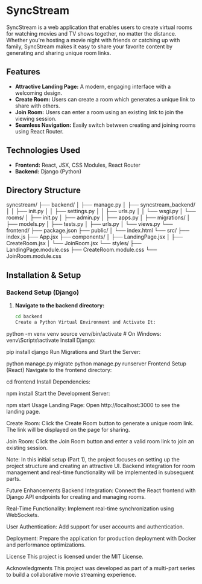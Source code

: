 # SyncStream

SyncStream is a web application that enables users to create virtual rooms for watching movies and TV shows together, no matter the distance. Whether you're hosting a movie night with friends or catching up with family, SyncStream makes it easy to share your favorite content by generating and sharing unique room links.

## Features

- **Attractive Landing Page:** A modern, engaging interface with a welcoming design.
- **Create Room:** Users can create a room which generates a unique link to share with others.
- **Join Room:** Users can enter a room using an existing link to join the viewing session.
- **Seamless Navigation:** Easily switch between creating and joining rooms using React Router.

## Technologies Used

- **Frontend:** React, JSX, CSS Modules, React Router
- **Backend:** Django (Python)

## Directory Structure

syncstream/ ├── backend/ │ ├── manage.py │ ├── syncstream_backend/ │ │ ├── init.py │ │ ├── settings.py │ │ ├── urls.py │ │ └── wsgi.py │ └── rooms/ │ ├── init.py │ ├── admin.py │ ├── apps.py │ ├── migrations/ │ ├── models.py │ ├── tests.py │ ├── urls.py │ └── views.py └── frontend/ ├── package.json ├── public/ │ └── index.html └── src/ ├── index.js ├── App.jsx ├── components/ │ ├── LandingPage.jsx │ ├── CreateRoom.jsx │ └── JoinRoom.jsx └── styles/ ├── LandingPage.module.css ├── CreateRoom.module.css └── JoinRoom.module.css

## Installation & Setup

### Backend Setup (Django)

1. **Navigate to the backend directory:**

   ```bash
   cd backend
   Create a Python Virtual Environment and Activate It:
   ```

python -m venv venv
source venv/bin/activate # On Windows: venv\Scripts\activate
Install Django:

pip install django
Run Migrations and Start the Server:

python manage.py migrate
python manage.py runserver
Frontend Setup (React)
Navigate to the frontend directory:

cd frontend
Install Dependencies:

npm install
Start the Development Server:

npm start
Usage
Landing Page:
Open http://localhost:3000 to see the landing page.

Create Room:
Click the Create Room button to generate a unique room link. The link will be displayed on the page for sharing.

Join Room:
Click the Join Room button and enter a valid room link to join an existing session.

Note: In this initial setup (Part 1), the project focuses on setting up the project structure and creating an attractive UI. Backend integration for room management and real-time functionality will be implemented in subsequent parts.

Future Enhancements
Backend Integration: Connect the React frontend with Django API endpoints for creating and managing rooms.

Real-Time Functionality: Implement real-time synchronization using WebSockets.

User Authentication: Add support for user accounts and authentication.

Deployment: Prepare the application for production deployment with Docker and performance optimizations.

License
This project is licensed under the MIT License.

Acknowledgments
This project was developed as part of a multi-part series to build a collaborative movie streaming experience.
